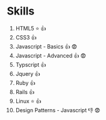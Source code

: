 # Skills

1.  HTML5   :star: :+1:
2.  CSS3    :+1:
3.  Javascript - Basics  :+1: :fearful:
4.  Javascript - Advanced  :+1: :fearful:
5.  Typscript :+1: 
6.  Jquery :+1:
7.  Ruby :+1:  
8.  Rails :+1:
9.  Linux :star: :+1:
10. Design Patterns - Javascript :-1: :fearful:
